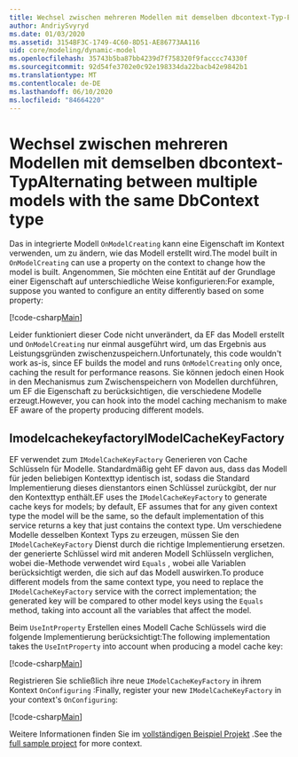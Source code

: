 ```yaml
---
title: Wechsel zwischen mehreren Modellen mit demselben dbcontext-Typ-EF Core
author: AndriySvyryd
ms.date: 01/03/2020
ms.assetid: 3154BF3C-1749-4C60-8D51-AE86773AA116
uid: core/modeling/dynamic-model
ms.openlocfilehash: 35743b5ba87bb4239d7f758320f9facccc74330f
ms.sourcegitcommit: 92d54fe3702e0c92e198334da22bacb42e9842b1
ms.translationtype: MT
ms.contentlocale: de-DE
ms.lasthandoff: 06/10/2020
ms.locfileid: "84664220"
---
```

# <a name="alternating-between-multiple-models-with-the-same-dbcontext-type"></a><span data-ttu-id="2847e-102">Wechsel zwischen mehreren Modellen mit demselben dbcontext-Typ</span><span class="sxs-lookup"><span data-stu-id="2847e-102">Alternating between multiple models with the same DbContext type</span></span>

<span data-ttu-id="2847e-103">Das in integrierte Modell `OnModelCreating` kann eine Eigenschaft im Kontext verwenden, um zu ändern, wie das Modell erstellt wird.</span><span class="sxs-lookup"><span data-stu-id="2847e-103">The model built in `OnModelCreating` can use a property on the context to change how the model is built.</span></span> <span data-ttu-id="2847e-104">Angenommen, Sie möchten eine Entität auf der Grundlage einer Eigenschaft auf unterschiedliche Weise konfigurieren:</span><span class="sxs-lookup"><span data-stu-id="2847e-104">For example, suppose you wanted to configure an entity differently based on some property:</span></span>

[!code-csharp[Main](../../../samples/core/Modeling/DynamicModel/DynamicContext.cs?name=OnModelCreating)]

<span data-ttu-id="2847e-105">Leider funktioniert dieser Code nicht unverändert, da EF das Modell erstellt und `OnModelCreating` nur einmal ausgeführt wird, um das Ergebnis aus Leistungsgründen zwischenzuspeichern.</span><span class="sxs-lookup"><span data-stu-id="2847e-105">Unfortunately, this code wouldn't work as-is, since EF builds the model and runs `OnModelCreating` only once, caching the result for performance reasons.</span></span> <span data-ttu-id="2847e-106">Sie können jedoch einen Hook in den Mechanismus zum Zwischenspeichern von Modellen durchführen, um EF die Eigenschaft zu berücksichtigen, die verschiedene Modelle erzeugt.</span><span class="sxs-lookup"><span data-stu-id="2847e-106">However, you can hook into the model caching mechanism to make EF aware of the property producing different models.</span></span>

## <a name="imodelcachekeyfactory"></a><span data-ttu-id="2847e-107">Imodelcachekeyfactory</span><span class="sxs-lookup"><span data-stu-id="2847e-107">IModelCacheKeyFactory</span></span>

<span data-ttu-id="2847e-108">EF verwendet zum `IModelCacheKeyFactory` Generieren von Cache Schlüsseln für Modelle. Standardmäßig geht EF davon aus, dass das Modell für jeden beliebigen Kontexttyp identisch ist, sodass die Standard Implementierung dieses dienstantors einen Schlüssel zurückgibt, der nur den Kontexttyp enthält.</span><span class="sxs-lookup"><span data-stu-id="2847e-108">EF uses the `IModelCacheKeyFactory` to generate cache keys for models; by default, EF assumes that for any given context type the model will be the same, so the default implementation of this service returns a key that just contains the context type.</span></span> <span data-ttu-id="2847e-109">Um verschiedene Modelle desselben Kontext Typs zu erzeugen, müssen Sie den `IModelCacheKeyFactory` Dienst durch die richtige Implementierung ersetzen. der generierte Schlüssel wird mit anderen Modell Schlüsseln verglichen, wobei die-Methode verwendet wird `Equals` , wobei alle Variablen berücksichtigt werden, die sich auf das Modell auswirken.</span><span class="sxs-lookup"><span data-stu-id="2847e-109">To produce different models from the same context type, you need to replace the `IModelCacheKeyFactory` service with the correct implementation; the generated key will be compared to other model keys using the `Equals` method, taking into account all the variables that affect the model.</span></span>

<span data-ttu-id="2847e-110">Beim `UseIntProperty` Erstellen eines Modell Cache Schlüssels wird die folgende Implementierung berücksichtigt:</span><span class="sxs-lookup"><span data-stu-id="2847e-110">The following implementation takes the `UseIntProperty` into account when producing a model cache key:</span></span>

[!code-csharp[Main](../../../samples/core/Modeling/DynamicModel/DynamicModelCacheKeyFactory.cs?name=DynamicModel)]

<span data-ttu-id="2847e-111">Registrieren Sie schließlich ihre neue `IModelCacheKeyFactory` in ihrem Kontext `OnConfiguring` :</span><span class="sxs-lookup"><span data-stu-id="2847e-111">Finally, register your new `IModelCacheKeyFactory` in your context's `OnConfiguring`:</span></span>

[!code-csharp[Main](../../../samples/core/Modeling/DynamicModel/DynamicContext.cs?name=OnConfiguring)]

<span data-ttu-id="2847e-112">Weitere Informationen finden Sie im [vollständigen Beispiel Projekt](https://github.com/dotnet/EntityFramework.Docs/tree/master/samples/core/Modeling/DynamicModel) .</span><span class="sxs-lookup"><span data-stu-id="2847e-112">See the [full sample project](https://github.com/dotnet/EntityFramework.Docs/tree/master/samples/core/Modeling/DynamicModel) for more context.</span></span>
